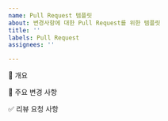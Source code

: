 ```yaml
---
name: Pull Request 템플릿
about: 변경사항에 대한 Pull Request를 위한 템플릿
title: ''
labels: Pull Request
assignees: ''

---
```


📌 개요

🔨 주요 변경 사항

✅ 리뷰 요청 사항
